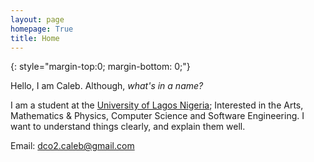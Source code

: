 ```yaml
---
layout: page
homepage: True
title: Home
---
```


{: style="margin-top:0; margin-bottom: 0;"}

Hello, I am Caleb.
Although, _what's in a name?_

I am a student at the [University of Lagos Nigeria][1]; Interested in the Arts, Mathematics & Physics, Computer Science and Software Engineering. I want to understand things clearly, and explain them well.

Email: dco2.caleb@gmail.com

[1]: https://www.unilag.edu.ng/
[2]: https://www.google.com/
